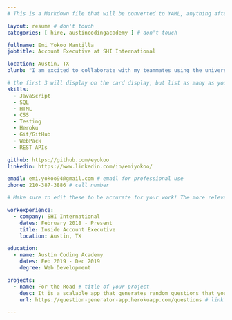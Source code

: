 ```yaml
---
# This is a Markdown file that will be converted to YAML, anything after a `#` is a comment and won't be read

layout: resume # don't touch
categories: [ hire, austincodingacademy ] # don't touch

fullname: Emi Yokoo Mantilla
jobtitle: Account Executive at SHI International

location: Austin, TX
blurb: "I am excited to collaborate with my teammates using the universal language of computers" # tells us what your mission is, why you learned coding, or what makes you special

# the first 3 will display on the card display, but list as many as you want, they will be visible on your hire page
skills:
  - JavaScript
  - SQL
  - HTML
  - CSS
  - Testing
  - Heroku
  - Git/GitHub
  - WebPack
  - REST APIs

github: https://github.com/eyokoo
linkedin: https://www.linkedin.com/in/emiyokoo/

email: emi.yokoo94@gmail.com # email for professional use
phone: 210-387-3886 # cell number

# Make sure to edit these to be accurate for your work! The more relevant the better if the role was technical, don't feel like you need to put every job you've had.

workexperience:
  - company: SHI International
    dates: February 2018 - Present
    title: Inside Account Executive
    location: Austin, TX

education:
  - name: Austin Coding Academy
    dates: Feb 2019 - Dec 2019
    degree: Web Development

projects:
  - name: For the Road # title of your project
    desc: It is a scalable app that generates random questions that you can play with your travel buddy while on the road. The app invites users to have thought provoking conversations so you can leave the small talk at home. # very short description of your project
    url: https://question-generator-app.herokuapp.com/questions # link to your deployed project

---
```

